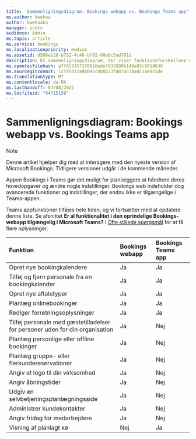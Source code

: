 ```yaml
---
title: 'Sammenligningsdiagram: Bookings webapp vs. Bookings Teams app'
ms.author: kwekua
author: kwekuako
manager: scotv
audience: Admin
ms.topic: article
ms.service: bookings
ms.localizationpriority: medium
ms.assetid: d586eb28-b752-4c46-bf92-00a0c5ad781d
description: Et sammenligningsdiagram, der viser funktionsforskellene mellem Bookings webapp og Bookings Teams-appen.
ms.openlocfilehash: a7f853157378916ade7035898b149a92c8818636
ms.sourcegitcommit: 1c5f9d17a8b095cd88b23f4874539adc3ae021de
ms.translationtype: MT
ms.contentlocale: da-DK
ms.lasthandoff: 04/08/2022
ms.locfileid: "64715159"
---
```

# <a name="comparison-chart-bookings-web-app-vs-bookings-teams-app"></a>Sammenligningsdiagram: Bookings webapp vs. Bookings Teams app

> [!NOTE]
> Denne artikel hjælper dig med at interagere med den nyeste version af Microsoft Bookings. Tidligere versioner udgår i de kommende måneder.

Appen Bookings i Teams gør det muligt for planlæggere at håndtere deres hovedopgaver og ændre nogle indstillinger. Bookings web indeholder dog avancerede funktioner og indstillinger, der endnu ikke er tilgængelige i Teams-appen.

Teams appfunktioner tilføjes hele tiden, og vi fortsætter med at opdatere denne liste. Se afsnittet **Er al funktionalitet i den oprindelige Bookings-webapp tilgængelig i Microsoft Teams?** i [Ofte stillede spørgsmål](bookings-faq.yml) for at få flere oplysninger.

| Funktion | Bookings webapp | Bookings Teams app |
|:---|:---|:---|
| Opret nye bookingkalendere | Ja | Ja |
| Tilføj og fjern personale fra en bookingkalender | Ja | Ja |
| Opret nye aftaletyper | Ja | Ja |
| Planlæg onlinebookinger | Ja | Ja |
| Rediger forretningsoplysninger | Ja | Ja |
| Tilføj personale med gæstetilladelser for personer uden for din organisation | Ja | Nej |
| Planlæg personlige eller offline bookinger | Ja | Nej |
| Planlæg gruppe- eller flerkundereservationer | Ja | Nej |
| Angiv et logo til din virksomhed | Ja | Nej |
| Angiv åbningstider | Ja | Nej |
| Udgiv en selvbetjeningsplanlægningsside | Ja | Nej |
| Administrer kundekontakter | Ja | Nej |
| Angiv fridag for medarbejdere | Ja | Nej |
| Visning af planlagt kø | Nej | Ja |
